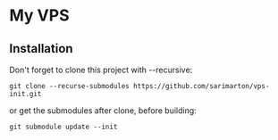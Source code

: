 # My VPS

## Installation

Don't forget to clone this project with --recursive:

```
git clone --recurse-submodules https://github.com/sarimarton/vps-init.git
```

or get the submodules after clone, before building:

```
git submodule update --init
```

